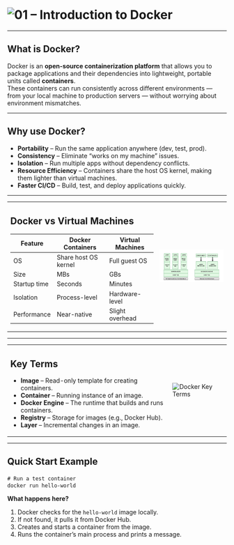 <h1>
  <img src="images/01 – Introduction to Docker.png" alt="01 – Introduction to Docker">
</h1>

* * *

## What is Docker?

Docker is an **open-source containerization platform** that allows you to package applications and their dependencies into lightweight, portable units called **containers**.  
These containers can run consistently across different environments — from your local machine to production servers — without worrying about environment mismatches.

* * *

## Why use Docker?

*   **Portability** – Run the same application anywhere (dev, test, prod).
*   **Consistency** – Eliminate “works on my machine” issues.
*   **Isolation** – Run multiple apps without dependency conflicts.
*   **Resource Efficiency** – Containers share the host OS kernel, making them lighter than virtual machines.
*   **Faster CI/CD** – Build, test, and deploy applications quickly.
    

* * *

<table>
<tr>
<td>

## Docker vs Virtual Machines

| Feature | Docker Containers | Virtual Machines | 
| --- | --- | --- |
| OS | Share host OS kernel | Full guest OS |
| Size | MBs | GBs |
| Startup time | Seconds | Minutes |
| Isolation | Process-level | Hardware-level |
| Performance | Near-native | Slight overhead |

</td>
<td>

<img src="images/docker-vs-vm.png" alt="Docker vs VM" width="300">

</td>
</tr>
</table>


* * *

<table>
<tr>
<td>

## Key Terms

* **Image** – Read-only template for creating containers.  
* **Container** – Running instance of an image.  
* **Docker Engine** – The runtime that builds and runs containers.  
* **Registry** – Storage for images (e.g., Docker Hub).  
* **Layer** – Incremental changes in an image.  

</td>
<td>

<img src="images/docker-key-terms.png" alt="Docker Key Terms" width="300">

</td>
</tr>
</table>

    

* * *

## Quick Start Example

    # Run a test container
    docker run hello-world
    

**What happens here?**

1.  Docker checks for the `hello-world` image locally.
2.  If not found, it pulls it from Docker Hub.
3.  Creates and starts a container from the image.
4.  Runs the container’s main process and prints a message.
    
